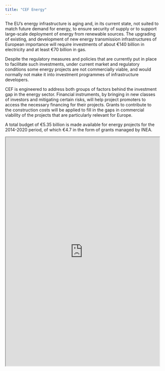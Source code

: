 ```yaml
---
title: "CEF Energy"
---
```


The EU’s energy infrastructure is aging and, in its current state, not suited to match future demand for energy, to ensure security of supply or to support large-scale deployment of energy from renewable sources. The upgrading of existing, and development of new energy transmission infrastructures of European importance will require investments of about €140 billion in electricity and at least €70 billion in gas.

Despite the regulatory measures and policies that are currently put in place to facilitate such investments, under current market and regulatory conditions some energy projects are not commercially viable, and would normally not make it into investment programmes of infrastructure developers.

CEF is engineered to address both groups of factors behind the investment gap in the energy sector. Financial instruments, by bringing in new classes of investors and mitigating certain risks, will help project promoters to access the necessary financing for their projects. Grants to contribute to the construction costs will be applied to fill in the gaps in commercial viability of the projects that are particularly relevant for Europe.

A  total budget of €5.35 billion is made available for energy projects for the 2014-2020 period, of which €4.7 in the form of grants managed by INEA.

<iframe height="750" width="100%" src="https://ewelton.github.io/ktest/wiki.html#CEF%20Energy"></iframe>
